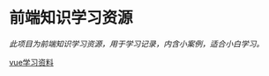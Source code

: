 # 前端知识学习资源

*此项目为前端知识学习资源，用于学习记录，内含小案例，适合小白学习。*

[vue学习资料](https://github.com/zhangwen0424/vue/README.md "vue学习资料")


